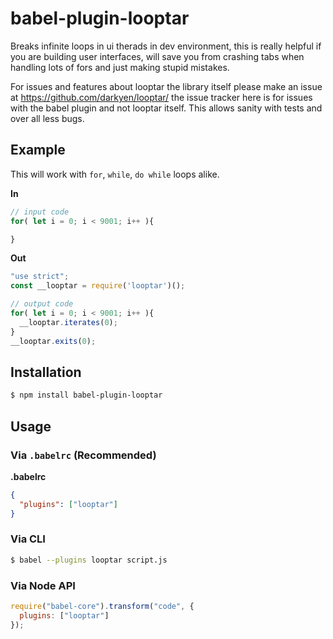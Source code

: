 # babel-plugin-looptar

Breaks infinite loops in ui therads in dev environment, this is really helpful
if you are building user interfaces, will save you from crashing tabs when handling
lots of fors and just making stupid mistakes.

For issues and features about looptar the library itself please make an issue
at https://github.com/darkyen/looptar/ the issue tracker here is for issues
with the babel plugin and not looptar itself. This allows sanity with tests
and over all less bugs.

## Example
This will work with ``for``, ``while``, ``do while`` loops alike.

**In**

```js
// input code
for( let i = 0; i < 9001; i++ ){

}
```

**Out**

```js
"use strict";
const __looptar = require('looptar')();

// output code
for( let i = 0; i < 9001; i++ ){
  __looptar.iterates(0);
}
__looptar.exits(0);
```

## Installation

```sh
$ npm install babel-plugin-looptar
```

## Usage

### Via `.babelrc` (Recommended)

**.babelrc**

```json
{
  "plugins": ["looptar"]
}
```

### Via CLI

```sh
$ babel --plugins looptar script.js
```

### Via Node API

```javascript
require("babel-core").transform("code", {
  plugins: ["looptar"]
});
```
